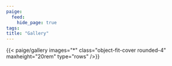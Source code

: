 ```yaml
---
paige:
  feed:
    hide_page: true
tags:
title: "Gallery"
---
```


{{< paige/gallery images="*" class="object-fit-cover rounded-4" maxheight="20rem" type="rows" />}}